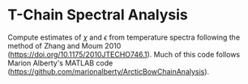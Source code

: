 # T-Chain Spectral Analysis

Compute estimates of $\chi$ and $\epsilon$ from temperature spectra following the method of Zhang and Moum 2010 (<https://doi.org/10.1175/2010JTECHO746.1>).
Much of this code follows Marion Alberty's MATLAB code (<https://github.com/marionalberty/ArcticBowChainAnalysis>).

